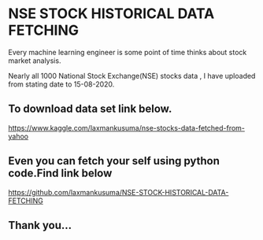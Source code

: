 # NSE STOCK HISTORICAL DATA FETCHING

Every machine learning engineer is some point of time thinks about stock market analysis.

Nearly all 1000 National Stock Exchange(NSE) stocks data , I have uploaded from stating date to 15-08-2020.

## To download data set link below.

https://www.kaggle.com/laxmankusuma/nse-stocks-data-fetched-from-yahoo

## Even you can fetch your self using python code.Find link below

https://github.com/laxmankusuma/NSE-STOCK-HISTORICAL-DATA-FETCHING

## Thank you…
